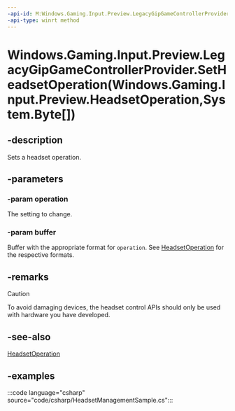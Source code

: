 ```yaml
---
-api-id: M:Windows.Gaming.Input.Preview.LegacyGipGameControllerProvider.SetHeadsetOperation(Windows.Gaming.Input.Preview.HeadsetOperation,System.Byte[])
-api-type: winrt method
---
```


# Windows.Gaming.Input.Preview.LegacyGipGameControllerProvider.SetHeadsetOperation(Windows.Gaming.Input.Preview.HeadsetOperation,System.Byte[])

<!--
public void SetHeadsetOperation (Windows.Gaming.Input.Preview.HeadsetOperation operation, byte[] buffer);
-->

## -description

Sets a headset operation.

## -parameters

### -param operation

The setting to change.

### -param buffer

Buffer with the appropriate format for `operation`. See [HeadsetOperation](HeadsetOperation.md) for the respective formats.

## -remarks

> [!CAUTION]
> To avoid damaging devices, the headset control APIs should only be used with hardware you have developed.

## -see-also

[HeadsetOperation](HeadsetOperation.md)

## -examples

:::code language="csharp" source="code/csharp/HeadsetManagementSample.cs":::
